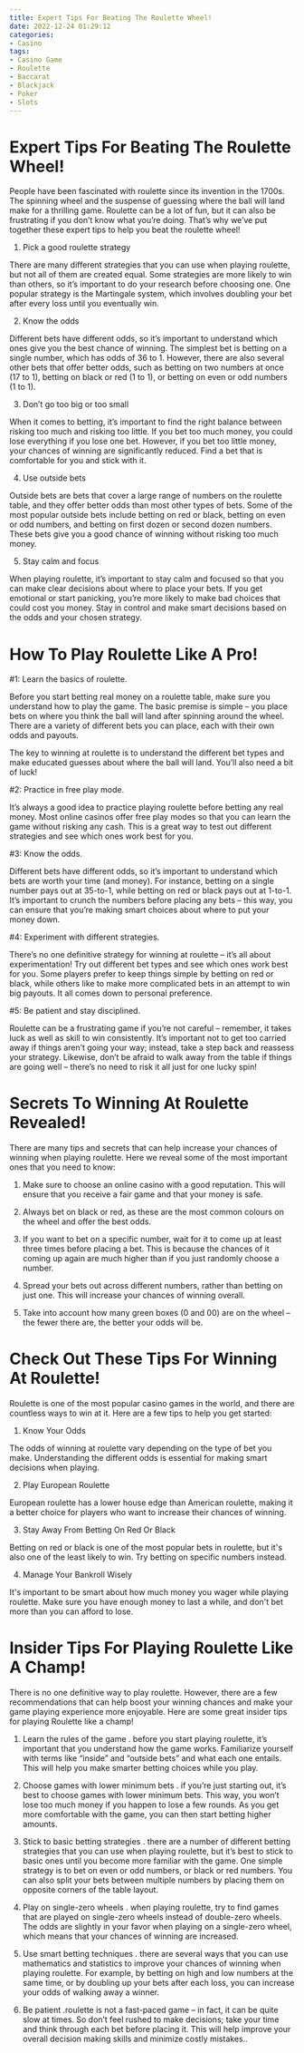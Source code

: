 ```yaml
---
title: Expert Tips For Beating The Roulette Wheel!
date: 2022-12-24 01:29:12
categories:
- Casino
tags:
- Casino Game
- Roulette
- Baccarat
- Blackjack
- Poker
- Slots
---
```



#  Expert Tips For Beating The Roulette Wheel!

People have been fascinated with roulette since its invention in the 1700s. The spinning wheel and the suspense of guessing where the ball will land make for a thrilling game. Roulette can be a lot of fun, but it can also be frustrating if you don’t know what you’re doing. That’s why we’ve put together these expert tips to help you beat the roulette wheel!

1. Pick a good roulette strategy

There are many different strategies that you can use when playing roulette, but not all of them are created equal. Some strategies are more likely to win than others, so it’s important to do your research before choosing one. One popular strategy is the Martingale system, which involves doubling your bet after every loss until you eventually win.

2. Know the odds

Different bets have different odds, so it’s important to understand which ones give you the best chance of winning. The simplest bet is betting on a single number, which has odds of 36 to 1. However, there are also several other bets that offer better odds, such as betting on two numbers at once (17 to 1), betting on black or red (1 to 1), or betting on even or odd numbers (1 to 1).

3. Don’t go too big or too small

When it comes to betting, it’s important to find the right balance between risking too much and risking too little. If you bet too much money, you could lose everything if you lose one bet. However, if you bet too little money, your chances of winning are significantly reduced. Find a bet that is comfortable for you and stick with it.

4. Use outside bets

Outside bets are bets that cover a large range of numbers on the roulette table, and they offer better odds than most other types of bets. Some of the most popular outside bets include betting on red or black, betting on even or odd numbers, and betting on first dozen or second dozen numbers. These bets give you a good chance of winning without risking too much money.

5. Stay calm and focus

When playing roulette, it’s important to stay calm and focused so that you can make clear decisions about where to place your bets. If you get emotional or start panicking, you’re more likely to make bad choices that could cost you money. Stay in control and make smart decisions based on the odds and your chosen strategy.

#  How To Play Roulette Like A Pro!

#1: Learn the basics of roulette.

Before you start betting real money on a roulette table, make sure you understand how to play the game. The basic premise is simple – you place bets on where you think the ball will land after spinning around the wheel. There are a variety of different bets you can place, each with their own odds and payouts.

The key to winning at roulette is to understand the different bet types and make educated guesses about where the ball will land. You’ll also need a bit of luck!

#2: Practice in free play mode.

It’s always a good idea to practice playing roulette before betting any real money. Most online casinos offer free play modes so that you can learn the game without risking any cash. This is a great way to test out different strategies and see which ones work best for you.

#3: Know the odds.

Different bets have different odds, so it’s important to understand which bets are worth your time (and money). For instance, betting on a single number pays out at 35-to-1, while betting on red or black pays out at 1-to-1. It’s important to crunch the numbers before placing any bets – this way, you can ensure that you’re making smart choices about where to put your money down.

#4: Experiment with different strategies.

There’s no one definitive strategy for winning at roulette – it’s all about experimentation! Try out different bet types and see which ones work best for you. Some players prefer to keep things simple by betting on red or black, while others like to make more complicated bets in an attempt to win big payouts. It all comes down to personal preference.

#5: Be patient and stay disciplined.

Roulette can be a frustrating game if you’re not careful – remember, it takes luck as well as skill to win consistently. It’s important not to get too carried away if things aren’t going your way; instead, take a step back and reassess your strategy. Likewise, don’t be afraid to walk away from the table if things are going well – there’s no need to risk it all just for one lucky spin!

#  Secrets To Winning At Roulette Revealed!

There are many tips and secrets that can help increase your chances of winning when playing roulette. Here we reveal some of the most important ones that you need to know:

1. Make sure to choose an online casino with a good reputation. This will ensure that you receive a fair game and that your money is safe.

2. Always bet on black or red, as these are the most common colours on the wheel and offer the best odds.

3. If you want to bet on a specific number, wait for it to come up at least three times before placing a bet. This is because the chances of it coming up again are much higher than if you just randomly choose a number.

4. Spread your bets out across different numbers, rather than betting on just one. This will increase your chances of winning overall.

5. Take into account how many green boxes (0 and 00) are on the wheel – the fewer there are, the better your odds will be.

#  Check Out These Tips For Winning At Roulette! 

Roulette is one of the most popular casino games in the world, and there are countless ways to win at it. Here are a few tips to help you get started:

1. Know Your Odds

The odds of winning at roulette vary depending on the type of bet you make. Understanding the different odds is essential for making smart decisions when playing.

2. Play European Roulette

European roulette has a lower house edge than American roulette, making it a better choice for players who want to increase their chances of winning.

3. Stay Away From Betting On Red Or Black

Betting on red or black is one of the most popular bets in roulette, but it's also one of the least likely to win. Try betting on specific numbers instead.

4. Manage Your Bankroll Wisely

It's important to be smart about how much money you wager while playing roulette. Make sure you have enough money to last a while, and don't bet more than you can afford to lose.

#  Insider Tips For Playing Roulette Like A Champ!

There is no one definitive way to play roulette. However, there are a few recommendations that can help boost your winning chances and make your game playing experience more enjoyable. Here are some great insider tips for playing Roulette like a champ!

1. Learn the rules of the game . before you start playing roulette, it’s important that you understand how the game works. Familiarize yourself with terms like “inside” and “outside bets” and what each one entails. This will help you make smarter betting choices while you play.

2. Choose games with lower minimum bets . if you’re just starting out, it’s best to choose games with lower minimum bets. This way, you won’t lose too much money if you happen to lose a few rounds. As you get more comfortable with the game, you can then start betting higher amounts.

3. Stick to basic betting strategies . there are a number of different betting strategies that you can use when playing roulette, but it’s best to stick to basic ones until you become more familiar with the game. One simple strategy is to bet on even or odd numbers, or black or red numbers. You can also split your bets between multiple numbers by placing them on opposite corners of the table layout.

4. Play on single-zero wheels . when playing roulette, try to find games that are played on single-zero wheels instead of double-zero wheels. The odds are slightly in your favor when playing on a single-zero wheel, which means that your chances of winning are increased.

5. Use smart betting techniques . there are several ways that you can use mathematics and statistics to improve your chances of winning when playing roulette. For example, by betting on high and low numbers at the same time, or by doubling up your bets after each loss, you can increase your odds of walking away a winner.

6. Be patient .roulette is not a fast-paced game – in fact, it can be quite slow at times. So don’t feel rushed to make decisions; take your time and think through each bet before placing it. This will help improve your overall decision making skills and minimize costly mistakes..